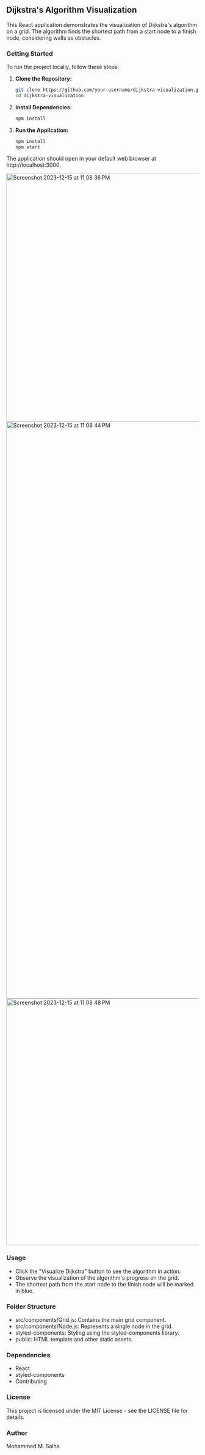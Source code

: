 ## Dijkstra's Algorithm Visualization

This React application demonstrates the visualization of Dijkstra's algorithm on a grid. The algorithm finds the shortest path from a start node to a finish node, considering walls as obstacles.

### Getting Started

To run the project locally, follow these steps:
1. **Clone the Repository:**
   
     ```bash
     git clone https://github.com/your-username/dijkstra-visualization.git
     cd dijkstra-visualization

2. **Install Dependencies:**
     ```bash
     npm install

3. **Run the Application:**
    ```bash
    npm install
    npm start

The application should open in your default web browser at http://localhost:3000.

<img width="649" alt="Screenshot 2023-12-15 at 11 08 36 PM" src="https://github.com/MohammedMSalha/pathfinding-visualizer/assets/50766043/37bc0b0b-b4ea-41ad-9c2f-79d03b51ff80">

<img width="1512" alt="Screenshot 2023-12-15 at 11 08 44 PM" src="https://github.com/MohammedMSalha/pathfinding-visualizer/assets/50766043/f2122fe0-a4d7-4023-a72b-cee10f936bac">

<img width="646" alt="Screenshot 2023-12-15 at 11 08 48 PM" src="https://github.com/MohammedMSalha/pathfinding-visualizer/assets/50766043/63d2ff7b-14f9-4f99-ac53-c2932e362235">


### Usage
- Click the "Visualize Dijkstra" button to see the algorithm in action.
- Observe the visualization of the algorithm's progress on the grid.
- The shortest path from the start node to the finish node will be marked in blue.
  
### Folder Structure
- src/components/Grid.js: Contains the main grid component.
- src/components/Node.js: Represents a single node in the grid.
- styled-components: Styling using the styled-components library.
- public: HTML template and other static assets.

### Dependencies
- React
- styled-components
- Contributing
  
### License
This project is licensed under the MIT License - see the LICENSE file for details.

### Author
Mohammed M. Salha
